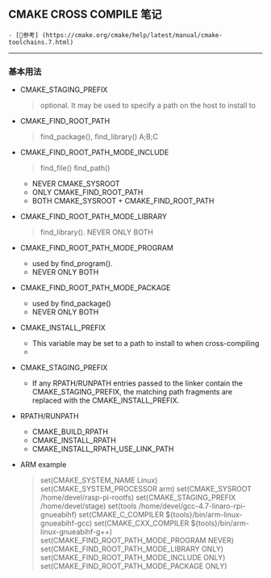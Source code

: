 
## CMAKE CROSS COMPILE 笔记

    - [参考] (https://cmake.org/cmake/help/latest/manual/cmake-toolchains.7.html)
  
-------------
### 基本用法
  - CMAKE_STAGING_PREFIX
    > optional. It may be used to specify a path on the host to install to
 
  - CMAKE_FIND_ROOT_PATH
    >  find_package(), find_library()
    >  A;B;C

  - CMAKE_FIND_ROOT_PATH_MODE_INCLUDE
    > find_file() find_path()
    - NEVER  CMAKE_SYSROOT
    - ONLY  CMAKE_FIND_ROOT_PATH
    - BOTH  CMAKE_SYSROOT + CMAKE_FIND_ROOT_PATH
  
  - CMAKE_FIND_ROOT_PATH_MODE_LIBRARY
    > find_library().
    > NEVER ONLY BOTH

  - CMAKE_FIND_ROOT_PATH_MODE_PROGRAM
    - used by find_program().
    - NEVER ONLY BOTH
  
  - CMAKE_FIND_ROOT_PATH_MODE_PACKAGE
    - used by find_package()
    - NEVER ONLY BOTH

  - CMAKE_INSTALL_PREFIX
    - This variable may be set to a path to install to when cross-compiling
    - 
  - CMAKE_STAGING_PREFIX
    - If any RPATH/RUNPATH entries passed to the linker contain the CMAKE_STAGING_PREFIX, the matching path fragments are replaced with the CMAKE_INSTALL_PREFIX.
  
  - RPATH/RUNPATH 
    - CMAKE_BUILD_RPATH
    - CMAKE_INSTALL_RPATH
    - CMAKE_INSTALL_RPATH_USE_LINK_PATH
  
  - ARM example
    > set(CMAKE_SYSTEM_NAME Linux)
    > set(CMAKE_SYSTEM_PROCESSOR arm)
    > set(CMAKE_SYSROOT /home/devel/rasp-pi-rootfs)
    > set(CMAKE_STAGING_PREFIX /home/devel/stage)
    > set(tools /home/devel/gcc-4.7-linaro-rpi-gnueabihf)
    > set(CMAKE_C_COMPILER ${tools}/bin/arm-linux-gnueabihf-gcc)
    > set(CMAKE_CXX_COMPILER ${tools}/bin/arm-linux-gnueabihf-g++)
    > set(CMAKE_FIND_ROOT_PATH_MODE_PROGRAM NEVER)
    > set(CMAKE_FIND_ROOT_PATH_MODE_LIBRARY ONLY)
    > set(CMAKE_FIND_ROOT_PATH_MODE_INCLUDE ONLY)
    > set(CMAKE_FIND_ROOT_PATH_MODE_PACKAGE ONLY)

   
